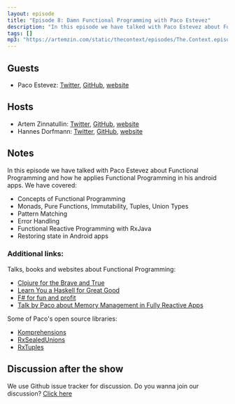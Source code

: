 ```yaml
---
layout: episode
title: "Episode 8: Damn Functional Programming with Paco Estevez"
description: "In this episode we have talked with Paco Estevez about Functional Programming and how he applies Functional Programming in his android apps."
tags: []
mp3: "https://artemzin.com/static/thecontext/episodes/The.Context.episode.8.mp3"
---
```


## Guests

* Paco Estevez: [Twitter](https://twitter.com/pacoworks), [GitHub](https://github.com/pacoworks), [website](https://www.pacoworks.com)

## Hosts

* Artem Zinnatullin: [Twitter](https://twitter.com/artemzin), [GitHub](https://github.com/artem-zinnatullin), [website](https://artemzin.com)
* Hannes Dorfmann: [Twitter](https://twitter.com/sockeqwe), [GitHub](https://github.com/sockeqwe), [website](http://hannesdorfmann.com)

## Notes

In this episode we have talked with Paco Estevez about Functional Programming and how he applies Functional Programming in his android apps. We have covered:

 - Concepts of Functional Programming
 - Monads, Pure Functions, Immutability, Tuples, Union Types
 - Pattern Matching
 - Error Handling
 - Functional Reactive Programming with RxJava
 - Restoring state in Android apps

### Additional links:

Talks, books and websites about Functional Programming:

 - [Clojure for the Brave and True](http://www.braveclojure.com)
 - [Learn You a Haskell for Great Good](http://learnyouahaskell.com)
 - [F# for fun and profit](https://fsharpforfunandprofit.com)
 - [Talk by Paco about Memory Management in Fully Reactive Apps](https://speakerdeck.com/pakoito/about-memory-management-in-fully-reactive-apps)

Some of Paco's open source libraries:

 - [Komprehensions](https://github.com/pakoito/Komprehensions)
 - [RxSealedUnions](https://github.com/pakoito/RxSealedUnions2)
 - [RxTuples](https://github.com/pakoito/RxTuples2)


## Discussion after the show
We use Github issue tracker for discussion. Do you wanna join our discussion? [Click here](https://github.com/artem-zinnatullin/TheContext-Podcast/issues/57)